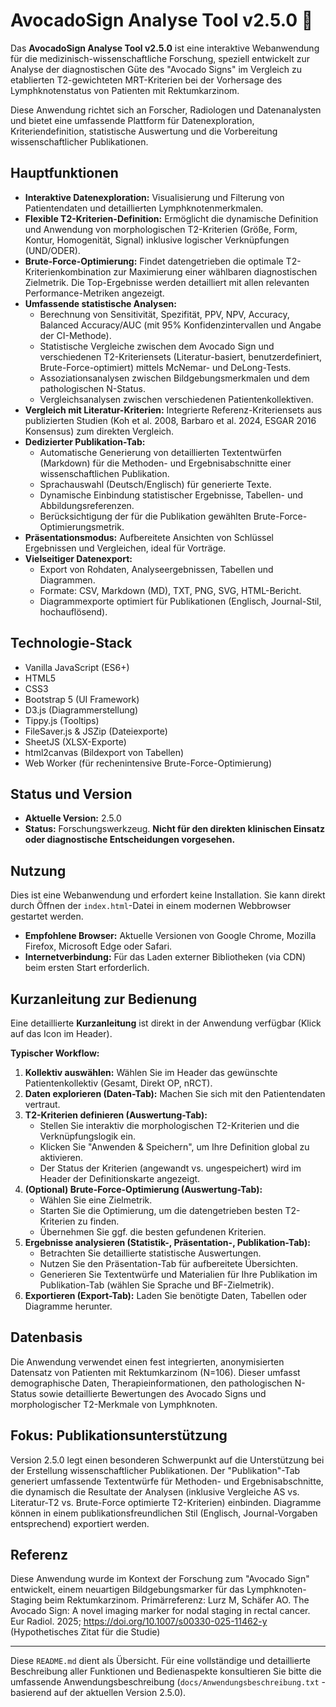 # AvocadoSign Analyse Tool v2.5.0 🥑

Das **AvocadoSign Analyse Tool v2.5.0** ist eine interaktive Webanwendung für die medizinisch-wissenschaftliche Forschung, speziell entwickelt zur Analyse der diagnostischen Güte des "Avocado Signs" im Vergleich zu etablierten T2-gewichteten MRT-Kriterien bei der Vorhersage des Lymphknotenstatus von Patienten mit Rektumkarzinom.

Diese Anwendung richtet sich an Forscher, Radiologen und Datenanalysten und bietet eine umfassende Plattform für Datenexploration, Kriteriendefinition, statistische Auswertung und die Vorbereitung wissenschaftlicher Publikationen.

## Hauptfunktionen

* **Interaktive Datenexploration:** Visualisierung und Filterung von Patientendaten und detaillierten Lymphknotenmerkmalen.
* **Flexible T2-Kriterien-Definition:** Ermöglicht die dynamische Definition und Anwendung von morphologischen T2-Kriterien (Größe, Form, Kontur, Homogenität, Signal) inklusive logischer Verknüpfungen (UND/ODER).
* **Brute-Force-Optimierung:** Findet datengetrieben die optimale T2-Kriterienkombination zur Maximierung einer wählbaren diagnostischen Zielmetrik. Die Top-Ergebnisse werden detailliert mit allen relevanten Performance-Metriken angezeigt.
* **Umfassende statistische Analysen:**
    * Berechnung von Sensitivität, Spezifität, PPV, NPV, Accuracy, Balanced Accuracy/AUC (mit 95% Konfidenzintervallen und Angabe der CI-Methode).
    * Statistische Vergleiche zwischen dem Avocado Sign und verschiedenen T2-Kriteriensets (Literatur-basiert, benutzerdefiniert, Brute-Force-optimiert) mittels McNemar- und DeLong-Tests.
    * Assoziationsanalysen zwischen Bildgebungsmerkmalen und dem pathologischen N-Status.
    * Vergleichsanalysen zwischen verschiedenen Patientenkollektiven.
* **Vergleich mit Literatur-Kriterien:** Integrierte Referenz-Kriteriensets aus publizierten Studien (Koh et al. 2008, Barbaro et al. 2024, ESGAR 2016 Konsensus) zum direkten Vergleich.
* **Dedizierter Publikation-Tab:**
    * Automatische Generierung von detaillierten Textentwürfen (Markdown) für die Methoden- und Ergebnisabschnitte einer wissenschaftlichen Publikation.
    * Sprachauswahl (Deutsch/Englisch) für generierte Texte.
    * Dynamische Einbindung statistischer Ergebnisse, Tabellen- und Abbildungsreferenzen.
    * Berücksichtigung der für die Publikation gewählten Brute-Force-Optimierungsmetrik.
* **Präsentationsmodus:** Aufbereitete Ansichten von Schlüssel Ergebnissen und Vergleichen, ideal für Vorträge.
* **Vielseitiger Datenexport:**
    * Export von Rohdaten, Analyseergebnissen, Tabellen und Diagrammen.
    * Formate: CSV, Markdown (MD), TXT, PNG, SVG, HTML-Bericht.
    * Diagrammexporte optimiert für Publikationen (Englisch, Journal-Stil, hochauflösend).

## Technologie-Stack

* Vanilla JavaScript (ES6+)
* HTML5
* CSS3
* Bootstrap 5 (UI Framework)
* D3.js (Diagrammerstellung)
* Tippy.js (Tooltips)
* FileSaver.js & JSZip (Dateiexporte)
* SheetJS (XLSX-Exporte)
* html2canvas (Bildexport von Tabellen)
* Web Worker (für rechenintensive Brute-Force-Optimierung)

## Status und Version

* **Aktuelle Version:** 2.5.0
* **Status:** Forschungswerkzeug. **Nicht für den direkten klinischen Einsatz oder diagnostische Entscheidungen vorgesehen.**

## Nutzung

Dies ist eine Webanwendung und erfordert keine Installation. Sie kann direkt durch Öffnen der `index.html`-Datei in einem modernen Webbrowser gestartet werden.

* **Empfohlene Browser:** Aktuelle Versionen von Google Chrome, Mozilla Firefox, Microsoft Edge oder Safari.
* **Internetverbindung:** Für das Laden externer Bibliotheken (via CDN) beim ersten Start erforderlich.

## Kurzanleitung zur Bedienung

Eine detaillierte **Kurzanleitung** ist direkt in der Anwendung verfügbar (Klick auf das <i class="fas fa-info-circle"></i> Icon im Header).

**Typischer Workflow:**

1.  **Kollektiv auswählen:** Wählen Sie im Header das gewünschte Patientenkollektiv (Gesamt, Direkt OP, nRCT).
2.  **Daten explorieren (Daten-Tab):** Machen Sie sich mit den Patientendaten vertraut.
3.  **T2-Kriterien definieren (Auswertung-Tab):**
    * Stellen Sie interaktiv die morphologischen T2-Kriterien und die Verknüpfungslogik ein.
    * Klicken Sie "Anwenden & Speichern", um Ihre Definition global zu aktivieren.
    * Der Status der Kriterien (angewandt vs. ungespeichert) wird im Header der Definitionskarte angezeigt.
4.  **(Optional) Brute-Force-Optimierung (Auswertung-Tab):**
    * Wählen Sie eine Zielmetrik.
    * Starten Sie die Optimierung, um die datengetrieben besten T2-Kriterien zu finden.
    * Übernehmen Sie ggf. die besten gefundenen Kriterien.
5.  **Ergebnisse analysieren (Statistik-, Präsentation-, Publikation-Tab):**
    * Betrachten Sie detaillierte statistische Auswertungen.
    * Nutzen Sie den Präsentation-Tab für aufbereitete Übersichten.
    * Generieren Sie Textentwürfe und Materialien für Ihre Publikation im Publikation-Tab (wählen Sie Sprache und BF-Zielmetrik).
6.  **Exportieren (Export-Tab):** Laden Sie benötigte Daten, Tabellen oder Diagramme herunter.

## Datenbasis

Die Anwendung verwendet einen fest integrierten, anonymisierten Datensatz von Patienten mit Rektumkarzinom (N=106). Dieser umfasst demographische Daten, Therapieinformationen, den pathologischen N-Status sowie detaillierte Bewertungen des Avocado Signs und morphologischer T2-Merkmale von Lymphknoten.

## Fokus: Publikationsunterstützung

Version 2.5.0 legt einen besonderen Schwerpunkt auf die Unterstützung bei der Erstellung wissenschaftlicher Publikationen. Der "Publikation"-Tab generiert umfassende Textentwürfe für Methoden- und Ergebnisabschnitte, die dynamisch die Resultate der Analysen (inklusive Vergleiche AS vs. Literatur-T2 vs. Brute-Force optimierte T2-Kriterien) einbinden. Diagramme können in einem publikationsfreundlichen Stil (Englisch, Journal-Vorgaben entsprechend) exportiert werden.

## Referenz

Diese Anwendung wurde im Kontext der Forschung zum "Avocado Sign" entwickelt, einem neuartigen Bildgebungsmarker für das Lymphknoten-Staging beim Rektumkarzinom.
Primärreferenz: Lurz M, Schäfer AO. The Avocado Sign: A novel imaging marker for nodal staging in rectal cancer. Eur Radiol. 2025; https://doi.org/10.1007/s00330-025-11462-y (Hypothetisches Zitat für die Studie)

---
Diese `README.md` dient als Übersicht. Für eine vollständige und detaillierte Beschreibung aller Funktionen und Bedienaspekte konsultieren Sie bitte die umfassende Anwendungsbeschreibung (`docs/Anwendungsbeschreibung.txt` - basierend auf der aktuellen Version 2.5.0).
